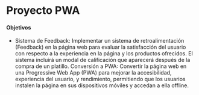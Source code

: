 # Proyecto PWA
#### Objetivos
- Sistema de Feedback: Implementar un sistema de retroalimentación (Feedback) en la página web para evaluar la satisfacción del usuario con respecto a la experiencia en la página y los productos ofrecidos. El sistema incluirá un modal de calificación que aparecerá después de la compra de un platillo.
 Conversión a PWA: Convertir la página web en una Progressive Web App (PWA) para mejorar la accesibilidad, experiencia del usuario, y rendimiento, permitiendo que los usuarios instalen la página en sus dispositivos móviles y accedan a ella offline.
